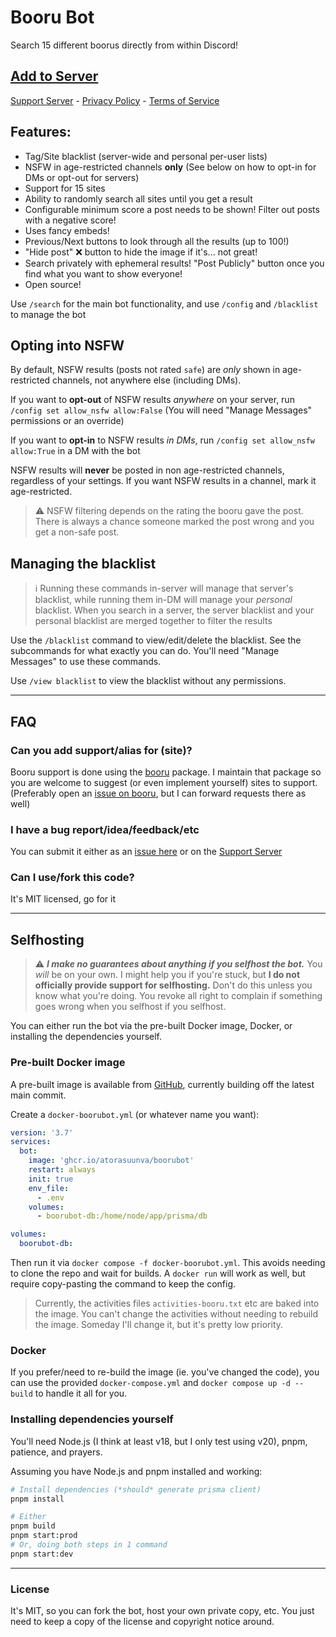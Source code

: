 # Booru Bot

Search 15 different boorus directly from within Discord!

## [Add to Server](https://canary.discord.com/api/oauth2/authorize?client_id=204721731162734592&permissions=0&scope=bot%20applications.commands)

[Support Server](https://discord.gg/8K3uCfb) - [Privacy Policy](./privacy.md) - [Terms of Service](./tos.md)

## **Features:**

- Tag/Site blacklist (server-wide and personal per-user lists)
- NSFW in age-restricted channels **only** (See below on how to opt-in for DMs or opt-out for servers)
- Support for 15 sites
- Ability to randomly search all sites until you get a result
- Configurable minimum score a post needs to be shown! Filter out posts with a negative score!
- Uses fancy embeds!
- Previous/Next buttons to look through all the results (up to 100!)
- "Hide post" ❌ button to hide the image if it's... not great!
- Search privately with ephemeral results! "Post Publicly" button once you find what you want to show everyone!
- Open source!

Use `/search` for the main bot functionality, and use `/config` and `/blacklist` to manage the bot

## **Opting into NSFW**

By default, NSFW results (posts not rated `safe`) are *only* shown in age-restricted channels, not anywhere else (including DMs).

If you want to **opt-out** of NSFW results *anywhere* on your server, run `/config set allow_nsfw allow:False` (You will need "Manage Messages" permissions or an override)

If you want to **opt-in** to NSFW results *in DMs*, run `/config set allow_nsfw allow:True` in a DM with the bot

NSFW results will **never** be posted in non age-restricted channels, regardless of your settings. If you want NSFW results in a channel, mark it age-restricted.

> ⚠️ NSFW filtering depends on the rating the booru gave the post. There is always a chance someone marked the post wrong and you get a non-safe post.

## **Managing the blacklist**

> ℹ️ Running these commands in-server will manage that server's blacklist, while running them in-DM will manage your *personal* blacklist.
> When you search in a server, the server blacklist and your personal blacklist are merged together to filter the results

Use the `/blacklist` command to view/edit/delete the blacklist. See the subcommands for what exactly you can do. You'll need "Manage Messages" to use these commands.

Use `/view blacklist` to view the blacklist without any permissions.

---

## FAQ

### Can you add support/alias for (site)?

Booru support is done using the [booru](https://github.com/AtoraSuunva/booru) package. I maintain that package so you are welcome to suggest (or even implement yourself) sites to support. (Preferably open an [issue on booru](https://github.com/AtoraSuunva/booru/issues/new), but I can forward requests there as well)

### I have a bug report/idea/feedback/etc

You can submit it either as an [issue here](https://github.com/AtoraSuunva/BooruBot/issues/new) or on the [Support Server](https://discord.gg/8K3uCfb)

### Can I use/fork this code?

It's MIT licensed, go for it

---

## Selfhosting

> ⚠️ ***I make no guarantees about anything if you selfhost the bot.*** You *will* be on your own. I might help you if you're stuck, but **I do not officially provide support for selfhosting.** Don't do this unless you know what you're doing. You revoke all right to complain if something goes wrong when you selfhost if you selfhost.

You can either run the bot via the pre-built Docker image, Docker, or installing the dependencies yourself.

### Pre-built Docker image

A pre-built image is available from [GitHub](https://github.com/AtoraSuunva/BooruBot/pkgs/container/boorubot), currently building off the latest main commit.

Create a `docker-boorubot.yml` (or whatever name you want):

```yml
version: '3.7'
services:
  bot:
    image: 'ghcr.io/atorasuunva/boorubot'
    restart: always
    init: true
    env_file:
      - .env
    volumes:
      - boorubot-db:/home/node/app/prisma/db

volumes:
  boorubot-db:
```

Then run it via `docker compose -f docker-boorubot.yml`. This avoids needing to clone the repo and wait for builds. A `docker run` will work as well, but require copy-pasting the command to keep the config.

> Currently, the activities files `activities-booru.txt` etc are baked into the image. You can't change the activities without needing to rebuild the image. Someday I'll change it, but it's pretty low priority.

### Docker

If you prefer/need to re-build the image (ie. you've changed the code), you can use the provided `docker-compose.yml` and `docker compose up -d --build` to handle it all for you.

### Installing dependencies yourself

You'll need Node.js (I think at least v18, but I only test using v20), pnpm, patience, and prayers.

Assuming you have Node.js and pnpm installed and working:

```sh
# Install dependencies (*should* generate prisma client)
pnpm install

# Either
pnpm build
pnpm start:prod
# Or, doing both steps in 1 command
pnpm start:dev
```

---

### License

It's MIT, so you can fork the bot, host your own private copy, etc. You just need to keep a copy of the license and copyright notice around.
